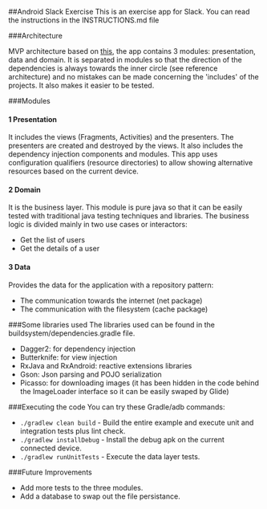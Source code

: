 ##Android Slack Exercise
This is an exercise app for Slack. You can read the instructions in the INSTRUCTIONS.md file

###Architecture

MVP architecture based on [this](https://github.com/android10/Android-CleanArchitecture), the app contains 3 modules:
presentation, data and domain. It is separated in modules so that the direction of the dependencies is always towards the inner circle (see reference architecture) and no mistakes can be made concerning the 'includes' of the projects. It also makes it easier to be tested.

###Modules

#### 1 Presentation
It includes the views (Fragments, Activities) and the presenters. The presenters are created and destroyed by the views.
It also includes the dependency injection components and modules.
This app uses configuration qualifiers (resource directories) to allow showing alternative resources based on the current device.
#### 2 Domain
It is the business layer. This module is pure java so that it can be easily tested with traditional java testing techniques and libraries.
The business logic is divided mainly in two use cases or interactors:
 * Get the list of users
 * Get the details of a user

#### 3 Data
Provides the data for the application with a repository pattern:
 * The communication towards the internet (net package)
 * The communication with the filesystem (cache package)


###Some libraries used
The libraries used can be found in the buildsystem/dependencies.gradle file.

 * Dagger2: for dependency injection
 * Butterknife: for view injection
 * RxJava and RxAndroid: reactive extensions libraries
 * Gson: Json parsing and POJO serialization
 * Picasso: for downloading images (it has been hidden in the code behind the ImageLoader interface so it can be easily swaped by Glide)

###Executing the code
You can try these Gradle/adb commands:

 * `./gradlew clean build` - Build the entire example and execute unit and integration tests plus lint check.
 * `./gradlew installDebug` - Install the debug apk on the current connected device.
 * `./gradlew runUnitTests` - Execute the data layer tests.

###Future Improvements
 * Add more tests to the three modules.
 * Add a database to swap out the file persistance.
